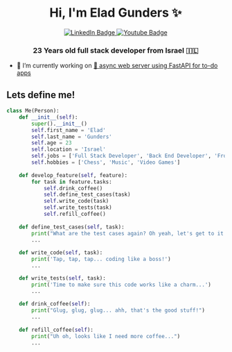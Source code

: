 <h1 align="center">Hi, I'm Elad Gunders ✨</h1>

<div align="center" id="badges">
  <a href="https://www.linkedin.com/in/elad-gunders-4385241b3/">
    <img src="https://img.shields.io/badge/LinkedIn-blue?style=for-the-badge&logo=linkedin&logoColor=white" alt="LinkedIn Badge"/>
  </a>
  <a href="https://mail.google.com/mail/?view=cm&to=gunderselad@gmail.com">
    <img src="https://img.shields.io/badge/Gmail-D14836?style=for-the-badge&logo=gmail&logoColor=white" alt="Youtube Badge"/>
  </a>
</div>

<h3 align="center">23 Years old full stack developer from Israel 🇮🇱</h3>

- 🔭 I’m currently working on [🚀 async web server using FastAPI for to-do apps](https://github.com/eladgunders/todos_back)

## Lets define me!

```python
class Me(Person):
    def __init__(self):
        super().__init__()
        self.first_name = 'Elad'
        self.last_name = 'Gunders'
        self.age = 23
        self.location = 'Israel'
        self.jobs = ['Full Stack Developer', 'Back End Developer', 'Front End Developer']
        self.hobbies = ['Chess', 'Music', 'Video Games']
        
    def develop_feature(self, feature):
        for task in feature.tasks:
            self.drink_coffee()
            self.define_test_cases(task)
            self.write_code(task)
            self.write_tests(task)
            self.refill_coffee()
        
    def define_test_cases(self, task):
        print("What are the test cases again? Oh yeah, let's get to it...")
        ...
        
    def write_code(self, task):
        print('Tap, tap, tap... coding like a boss!')
        ...

    def write_tests(self, task):
        print('Time to make sure this code works like a charm...')
        ...
        
    def drink_coffee(self):
        print("Glug, glug, glug... ahh, that's the good stuff!")
        ...
      
    def refill_coffee(self):
        print("Uh oh, looks like I need more coffee...")
        ...
```
